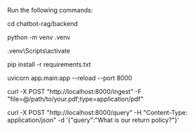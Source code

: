 Run the following commands:

cd chatbot-rag/backend

python -m venv .venv

.venv\Scripts\activate

pip install -r requirements.txt


uvicorn app.main:app --reload --port 8000

curl -X POST "http://localhost:8000/ingest" -F "file=@/path/to/your.pdf;type=application/pdf"


curl -X POST "http://localhost:8000/query" -H "Content-Type: application/json" -d '{"query":"What is our return policy?"}'

